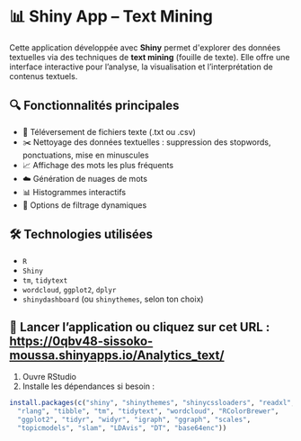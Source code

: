 # 📊 Shiny App – Text Mining

Cette application développée avec **Shiny** permet d'explorer des données textuelles via des techniques de **text mining** (fouille de texte). Elle offre une interface interactive pour l’analyse, la visualisation et l’interprétation de contenus textuels.

## 🔍 Fonctionnalités principales

- 📁 Téléversement de fichiers texte (.txt ou .csv)
- ✂️ Nettoyage des données textuelles : suppression des stopwords, ponctuations, mise en minuscules
- 📈 Affichage des mots les plus fréquents
- ☁️ Génération de nuages de mots
- 📊 Histogrammes interactifs
- 🔧 Options de filtrage dynamiques

## 🛠 Technologies utilisées

- `R`
- `Shiny`
- `tm`, `tidytext`
- `wordcloud`, `ggplot2`, `dplyr`
- `shinydashboard` (ou `shinythemes`, selon ton choix)

## 🧪 Lancer l’application ou cliquez sur cet URL : https://0qbv48-sissoko-moussa.shinyapps.io/Analytics_text/

1. Ouvre RStudio
2. Installe les dépendances si besoin :
```r
install.packages(c("shiny", "shinythemes", "shinycssloaders", "readxl", "dplyr", "stringr", 
  "rlang", "tibble", "tm", "tidytext", "wordcloud", "RColorBrewer", 
  "ggplot2", "tidyr", "widyr", "igraph", "ggraph", "scales", 
  "topicmodels", "slam", "LDAvis", "DT", "base64enc"))
